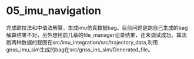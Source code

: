 # 05_imu_navigation

完成欧拉法和中值法解算，生成imu仿真数据bag。目前问题是跑自己生成的bag解算结果不对，另外想用前几章的file_manager记录结果，还未调试成功。算法跑两种数据的截图在src/imu_integration/src/trajectory_data,利用gnss_imu_sim生成的bag在src/gnss_ins_sim/Generated_file。
